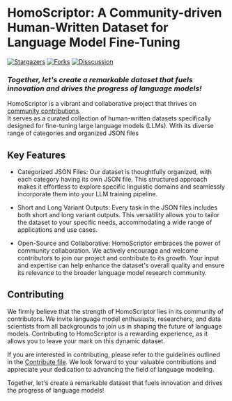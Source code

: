 # HomoScriptor: A Community-driven Human-Written Dataset for Language Model Fine-Tuning

<!-- Place this tag where you want the button to render. -->
[![Stargazers][stars-shield]][stars-url]
[![Forks][forks-shield]][forks-url]
[![Disscussion][discuss-shield]][discuss-url]

### *Together, let's create a remarkable dataset that fuels innovation and drives the progress of language models!*

HomoScriptor is a vibrant and collaborative project that thrives on [community contributions](CONTRIBUTING.md). <br> It serves as a curated collection of human-written datasets specifically designed for fine-tuning large language models (LLMs). With its diverse range of categories and organized JSON files
## Key Features

-    Categorized JSON Files: Our dataset is thoughtfully organized, with each category having its own JSON file. This structured approach makes it effortless to explore specific linguistic domains and seamlessly incorporate them into your LLM training pipeline.

-    Short and Long Variant Outputs: Every task in the JSON files includes both short and long variant outputs. This versatility allows you to tailor the dataset to your specific needs, accommodating a wide range of applications and use cases.

-    Open-Source and Collaborative: HomoScriptor embraces the power of community collaboration. We actively encourage and welcome contributors to join our project and contribute to its growth. Your input and expertise can help enhance the dataset's overall quality and ensure its relevance to the broader language model research community.

## Contributing

We firmly believe that the strength of HomoScriptor lies in its community of contributors. We invite language model enthusiasts, researchers, and data scientists from all backgrounds to join us in shaping the future of language models. Contributing to HomoScriptor is a rewarding experience, as it allows you to leave your mark on this dynamic dataset.

If you are interested in contributing, please refer to the guidelines outlined in the [Contribute file](CONTRIBUTING.md). We look forward to your valuable contributions and appreciate your dedication to advancing the field of language modeling.

Together, let's create a remarkable dataset that fuels innovation and drives the progress of language models!



[stars-shield]: https://img.shields.io/github/stars/HomoScriptor-Project/HomoScriptor.svg?style=for-the-badge
[stars-url]: https://github.com/HomoScriptor/HomoScriptor/stargazers
[forks-shield]: https://img.shields.io/github/forks/HomoScriptor-Project/HomoScriptor.svg?style=for-the-badge
[forks-url]: https://github.com/HomoScriptor/HomoScriptor/network/members
[discuss-shield]: https://img.shields.io/github/discussions/HomoScriptor-Project/HomoScriptor.svg?style=for-the-badge
[discuss-url]: https://github.com/HomoScriptor-Project/HomoScriptor/discussions
